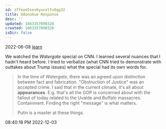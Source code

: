 ```yaml
---
id: zffeye5sex6yuvxtfu9gg32
title: Odonohue Response
desc: ''
updated: 1663357090328
created: 1663357090328
isDir: false
---
```

2022-06-08 [learn](learn.md)

We watched the *Watergate* special on CNN. I learned several nuances that I hadn't heard before. I tried to verbalize (what CNN tried to demonstrate with outtakes about Trump issues) what the special had its own words for. 

> In the time of *Watergate*, there was an agreed upon distinction between fact and fabrication. "Obstruction of Justice" was an accepted crime. I said that in the current climate, it's all about **appearances**. E.g. that's all the GOP is concerned about with the fallout of today related to the Uvalde and Buffalo massacres. Containment. Finding the right "message" is what matters.
> 
> Putin is a master at these things.

08:40:18 PM 2022-12-03
